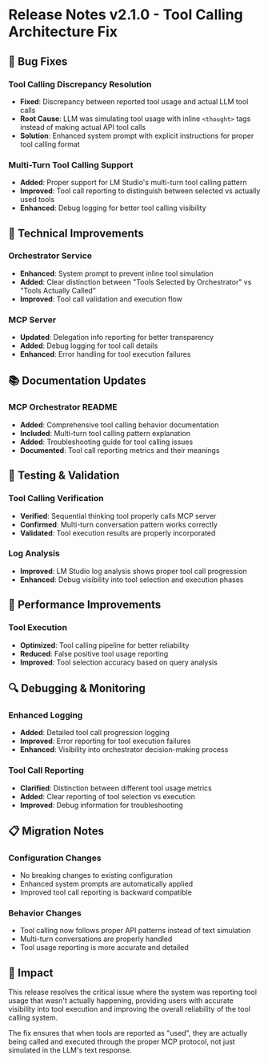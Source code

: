 # Release Notes v2.1.0 - Tool Calling Architecture Fix

## 🐛 Bug Fixes

### Tool Calling Discrepancy Resolution
- **Fixed**: Discrepancy between reported tool usage and actual LLM tool calls
- **Root Cause**: LLM was simulating tool usage with inline `<thought>` tags instead of making actual API tool calls
- **Solution**: Enhanced system prompt with explicit instructions for proper tool calling format

### Multi-Turn Tool Calling Support
- **Added**: Proper support for LM Studio's multi-turn tool calling pattern
- **Improved**: Tool call reporting to distinguish between selected vs actually used tools
- **Enhanced**: Debug logging for better tool calling visibility

## 🔧 Technical Improvements

### Orchestrator Service
- **Enhanced**: System prompt to prevent inline tool simulation
- **Added**: Clear distinction between "Tools Selected by Orchestrator" vs "Tools Actually Called"
- **Improved**: Tool call validation and execution flow

### MCP Server
- **Updated**: Delegation info reporting for better transparency
- **Added**: Debug logging for tool call details
- **Enhanced**: Error handling for tool execution failures

## 📚 Documentation Updates

### MCP Orchestrator README
- **Added**: Comprehensive tool calling behavior documentation
- **Included**: Multi-turn tool calling pattern explanation
- **Added**: Troubleshooting guide for tool calling issues
- **Documented**: Tool call reporting metrics and their meanings

## 🧪 Testing & Validation

### Tool Calling Verification
- **Verified**: Sequential thinking tool properly calls MCP server
- **Confirmed**: Multi-turn conversation pattern works correctly
- **Validated**: Tool execution results are properly incorporated

### Log Analysis
- **Improved**: LM Studio log analysis shows proper tool call progression
- **Enhanced**: Debug visibility into tool selection and execution phases

## 🚀 Performance Improvements

### Tool Execution
- **Optimized**: Tool calling pipeline for better reliability
- **Reduced**: False positive tool usage reporting
- **Improved**: Tool selection accuracy based on query analysis

## 🔍 Debugging & Monitoring

### Enhanced Logging
- **Added**: Detailed tool call progression logging
- **Improved**: Error reporting for tool execution failures
- **Enhanced**: Visibility into orchestrator decision-making process

### Tool Call Reporting
- **Clarified**: Distinction between different tool usage metrics
- **Added**: Clear reporting of tool selection vs execution
- **Improved**: Debug information for troubleshooting

## 📋 Migration Notes

### Configuration Changes
- No breaking changes to existing configuration
- Enhanced system prompts are automatically applied
- Improved tool call reporting is backward compatible

### Behavior Changes
- Tool calling now follows proper API patterns instead of text simulation
- Multi-turn conversations are properly handled
- Tool usage reporting is more accurate and detailed

## 🎯 Impact

This release resolves the critical issue where the system was reporting tool usage that wasn't actually happening, providing users with accurate visibility into tool execution and improving the overall reliability of the tool calling system.

The fix ensures that when tools are reported as "used", they are actually being called and executed through the proper MCP protocol, not just simulated in the LLM's text response.

